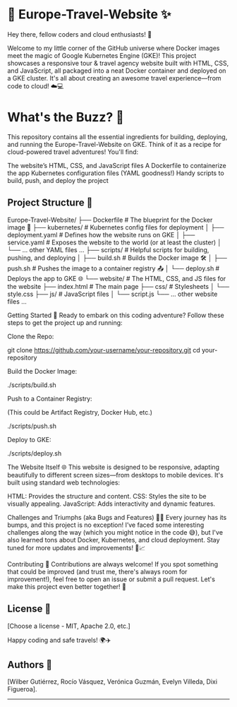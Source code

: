 # 🐳 Europe-Travel-Website ✨
Hey there, fellow coders and cloud enthusiasts! 👋

Welcome to my little corner of the GitHub universe where Docker images meet the magic of Google Kubernetes Engine (GKE)! This project showcases a responsive tour & travel agency website built with HTML, CSS, and JavaScript, all packaged into a neat Docker container and deployed on a GKE cluster. It's all about creating an awesome travel experience—from code to cloud! ☁️💻


# What's the Buzz? 🐝
This repository contains all the essential ingredients for building, deploying, and running the Europe-Travel-Website on GKE. Think of it as a recipe for cloud-powered travel adventures! You'll find:

The website’s HTML, CSS, and JavaScript files
A Dockerfile to containerize the app
Kubernetes configuration files (YAML goodness!)
Handy scripts to build, push, and deploy the project


## Project Structure 📂
Europe-Travel-Website/
├── Dockerfile              # The blueprint for the Docker image 🚀
├── kubernetes/             # Kubernetes config files for deployment
│   ├── deployment.yaml     # Defines how the website runs on GKE
│   ├── service.yaml        # Exposes the website to the world (or at least the cluster)
│   └── ... other YAML files ...
├── scripts/                # Helpful scripts for building, pushing, and deploying
│   ├── build.sh            # Builds the Docker image 🛠️
│   ├── push.sh             # Pushes the image to a container registry 📤
│   └── deploy.sh           # Deploys the app to GKE 🌐
└── website/                # The HTML, CSS, and JS files for the website
    ├── index.html          # The main page
    ├── css/                # Stylesheets
    │   └── style.css
    ├── js/                 # JavaScript files
    │   └── script.js
    └── ... other website files ...


Getting Started 🚀
Ready to embark on this coding adventure? Follow these steps to get the project up and running:


Clone the Repo:

git clone https://github.com/your-username/your-repository.git
cd your-repository


Build the Docker Image:

./scripts/build.sh


Push to a Container Registry:

(This could be Artifact Registry, Docker Hub, etc.)

./scripts/push.sh


Deploy to GKE:

./scripts/deploy.sh



The Website Itself 🌐
This website is designed to be responsive, adapting beautifully to different screen sizes—from desktops to mobile devices. It's built using standard web technologies:

HTML: Provides the structure and content.
CSS: Styles the site to be visually appealing.
JavaScript: Adds interactivity and dynamic features.


Challenges and Triumphs (aka Bugs and Features) 🐛✨
Every journey has its bumps, and this project is no exception! I’ve faced some interesting challenges along the way (which you might notice in the code 😅), but I've also learned tons about Docker, Kubernetes, and cloud deployment. Stay tuned for more updates and improvements! 🔧📈


Contributing 🤗
Contributions are always welcome! If you spot something that could be improved (and trust me, there's always room for improvement!), feel free to open an issue or submit a pull request. Let's make this project even better together! 💪

## License 📜

[Choose a license - MIT, Apache 2.0, etc.]

Happy coding and safe travels! 🌍✈️

## Authors 🎉

[Wilber Gutiérrez, Rocío Vásquez, Verónica Guzmán, Evelyn Villeda, Dixi Figueroa].

---
